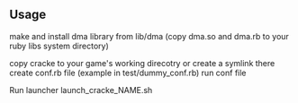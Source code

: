 ## Usage

make and install dma library from lib/dma
(copy dma.so and dma.rb to your ruby libs system directory)

copy cracke to your game's working direcotry or create a symlink there
create conf.rb file (example in test/dummy_conf.rb)
run conf file

Run launcher launch_cracke_NAME.sh